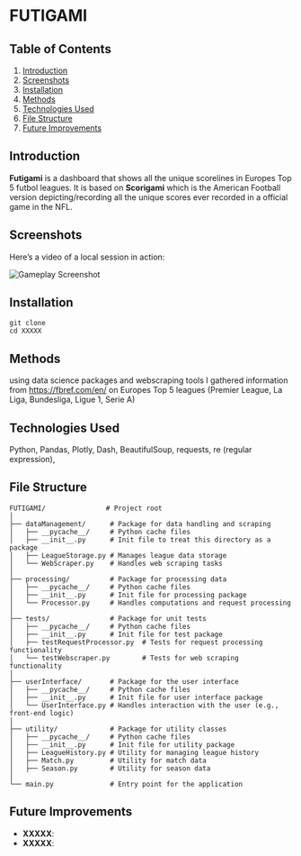 # FUTIGAMI

## Table of Contents
1. [Introduction](#introduction)
2. [Screenshots](#screenshots)
3. [Installation](#installation)
4. [Methods](#methods)
5. [Technologies Used](#technologies-used)
6. [File Structure](#file-structure)
7. [Future Improvements](#future-improvements)

## Introduction

**Futigami** is a dashboard that shows all the unique scorelines in Europes Top 5 futbol leagues. It is based on **Scorigami** which is the American Football version depicting/recording all the unique scores ever recorded in a official game in the NFL.

## Screenshots
Here’s a video of a local session in action:

![Gameplay Screenshot](./assets/GUI.png)

## Installation
```
git clone 
cd XXXXX
```
## Methods

using data science packages and webscraping tools I gathered information from https://fbref.com/en/ on Europes Top 5 leagues (Premier League, La Liga, Bundesliga, Ligue 1, Serie A)


## Technologies Used

Python, Pandas, Plotly, Dash, BeautifulSoup, requests, re (regular expression), 

## File Structure
```
FUTIGAMI/               # Project root
│
├── dataManagement/      # Package for data handling and scraping
│   ├── __pycache__/     # Python cache files
│   ├── __init__.py      # Init file to treat this directory as a package
│   ├── LeagueStorage.py # Manages league data storage
│   └── WebScraper.py    # Handles web scraping tasks
│
├── processing/          # Package for processing data
│   ├── __pycache__/     # Python cache files
│   ├── __init__.py      # Init file for processing package
│   └── Processor.py     # Handles computations and request processing
│
├── tests/               # Package for unit tests
│   ├── __pycache__/     # Python cache files
│   ├── __init__.py      # Init file for test package
│   ├── testRequestProcessor.py  # Tests for request processing functionality
│   └── testWebscraper.py        # Tests for web scraping functionality
│
├── userInterface/       # Package for the user interface
│   ├── __pycache__/     # Python cache files
│   ├── __init__.py      # Init file for user interface package
│   └── UserInterface.py # Handles interaction with the user (e.g., front-end logic)
│
├── utility/             # Package for utility classes
│   ├── __pycache__/     # Python cache files
│   ├── __init__.py      # Init file for utility package
│   ├── LeagueHistory.py # Utility for managing league history
│   ├── Match.py         # Utility for match data
│   ├── Season.py        # Utility for season data
│
└── main.py              # Entry point for the application
```

## Future Improvements
- **XXXXX**: 
- **XXXXX**: 